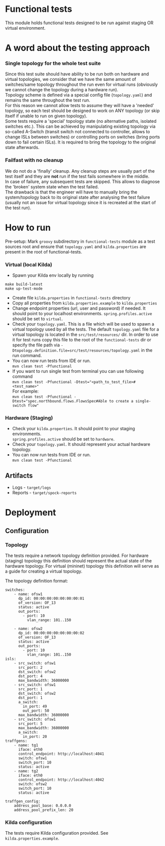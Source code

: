 # Functional tests
This module holds functional tests designed to be run against staging OR virtual environment.

# A word about the testing approach
### Single topology for the whole test suite
Since this test suite should have ability to be run both on hardware and virtual topologies,
we consider that we have the same amount of switches/same topology throughout the run even 
for virtual runs (obviously we cannot change the topology during a hardware run).  
Topology scheme is defined via a special config file (`topology.yaml`) and remains the same throughout 
the test run.  
For this reason we cannot allow tests to assume they will have a 'needed' topology, so each
test should be designed to work on ANY topology (or skip itself if unable to run on given topology).  
Some tests require a 'special' topology state (no alternative paths, isolated switches etc.). 
This can be achieved by manipulating existing topology via so-called A-Switch (transit switch not 
connected to controller, allows to change ISLs between switches) or controlling ports on 
switches (bring ports down to fail certain ISLs). 
It is required to bring the topology to the original state afterwards.

### Failfast with no cleanup
We do not do a 'finally' cleanup. Any cleanup steps are usually part of the test itself and they 
are **not** run if the test fails somewhere in the middle.  
In case of failure, any subsequent tests are skipped. This allows to diagnose the 'broken' system state when the test failed.  
The drawback is that the engineer will have to manually bring the system/topology back to its original
state after analysing the test failure (usually not an issue for virtual topology since it is 
recreated at the start of the test run).

# How to run 
Pre-setup: Mark `groovy` subdirectory in `functional-tests` module as a test sources root and ensure that `topology.yaml` and 
`kilda.properties` are present in the root of functional-tests.
### Virtual (local Kilda)
- Spawn your Kilda env locally by running
```
make build-latest 
make up-test-mode
```
- Create file `kilda.properties` in `functional-tests` directory
- Copy all properties from `kilda.properties.example` to `kilda.properties`
- Change endpoint properties (url, user and password) if needed. It should point 
to your localhost environments. `spring.profiles.active` should be set to `virtual`.
- Check your `topology.yaml`. This is a file which will be used to spawn a virtual
topology used by all the tests. The default `topology.yaml` file for a virtual topology 
is located in the `src/test/resources/` dir. In order to use it for test runs copy this 
file to the root of the `functional-tests` dir or specify the file path via 
`-Dtopology.definition.file=src/test/resources/topology.yaml` in the run command.
- You can now run tests from IDE or run.  
`mvn clean test -Pfunctional`
- If you want to run single test from terminal you can use following command  
`mvn clean test -Pfunctional -Dtest="<path_to_test_file>#<test_name>"`  
For example:  
`mvn clean test -Pfunctional -Dtest="spec.northbound.flows.FlowsSpec#Able to create a single-switch flow"`

### Hardware (Staging)
- Check your `kilda.properties`. It should point to your staging environments.  
`spring.profiles.active` should be set to `hardware`.
- Check your `topology.yaml`. It should represent your actual hardware topology.
- You can now run tests from IDE or run.  
`mvn clean test -Pfunctional`

## Artifacts
* Logs - ```target/logs```
* Reports - ```target/spock-reports```

# Deployment
## Configuration
### Topology
The tests require a network topology definition provided.
For hardware (staging) topology this definition should represent the actual state of the hardware topology.
For virtual (mininet) topology this definition will serve as a guide for creating a virtual topology.

The topology definition format:
```
switches:
    - name: ofsw1
      dp_id: 00:00:00:00:00:00:00:01
      of_version: OF_13
      status: active
      out_ports:
        - port: 10
          vlan_range: 101..150

    - name: ofsw2
      dp_id: 00:00:00:00:00:00:00:02
      of_version: OF_13
      status: active
      out_ports:
        - port: 10
          vlan_range: 101..150
isls:
    - src_switch: ofsw1
      src_port: 2
      dst_switch: ofsw2
      dst_port: 4
      max_bandwidth: 36000000
    - src_switch: ofsw1
      src_port: 1
      dst_switch: ofsw2
      dst_port: 1
      a_switch:
        in_port: 49
        out_port: 50
      max_bandwidth: 36000000
    - src_switch: ofsw1
      src_port: 5
      max_bandwidth: 36000000
      a_switch:
        in_port: 20
traffgens:
    - name: tg1
      iface: eth0
      control_endpoint: http://localhost:4041
      switch: ofsw1
      switch_port: 10
      status: active
    - name: tg2
      iface: eth0
      control_endpoint: http://localhost:4042
      switch: ofsw2
      switch_port: 10
      status: active

traffgen_config:
    address_pool_base: 0.0.0.0
    address_pool_prefix_len: 20
```

### Kilda configuration
The tests require Kilda configuration provided. See `kilda.properties.example`.
